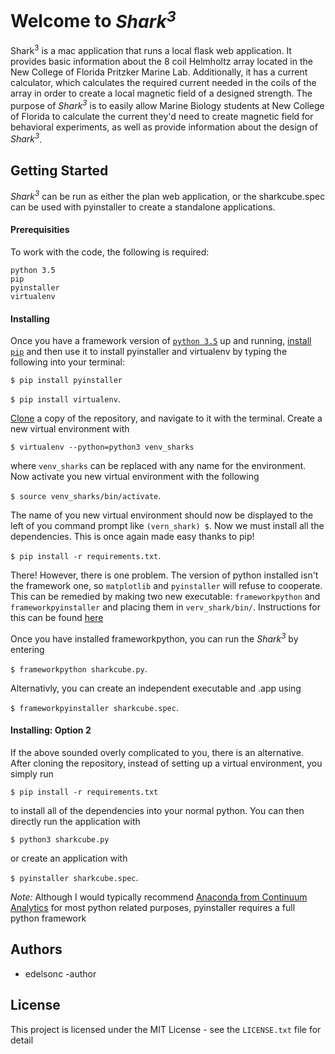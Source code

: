 <h1>Welcome to <i>Shark<sup>3</sup></i></h1>
<p>Shark<sup>3</sup> is a mac application that runs a local flask web application. It provides basic information about the 8 coil Helmholtz array located in the New College of Florida Pritzker Marine Lab. Additionally, it has a current calculator, which calculates the required current needed in the coils of the array in order to create a local magnetic field of a designed strength. The purpose of <i>Shark<sup>3</sup></i> is to easily allow Marine Biology students at New College of Florida to calculate the current they'd need to create magnetic field for behavioral experiments, as well as provide information about the design of <i>Shark<sup>3</sup></i>.</p>

<h2>Getting Started</h2>
<p><i>Shark<sup>3</sup></i> can be run as either the plan web application, or the sharkcube.spec can be used with pyinstaller to create a standalone applications.</p>

<h4>Prerequisities</h4>
<p>To work with the code, the following is required: 
<pre><code>python 3.5
pip
pyinstaller
virtualenv</code></pre> </p>

<h4>Installing</h4>
<p>Once you have a framework version of <a href=https://www.python.org/downloads/><code>python 3.5</code></a> up and running, <a href=https://pip.pypa.io/en/stable/installing/>install <code>pip</code></a> and then use it to install pyinstaller and virtualenv by typing the following into your terminal:</p> 

<p><code>$ pip install pyinstaller</code></p>
<p><code>$ pip install virtualenv</code>.</p>

<p><a href=https://help.github.com/articles/cloning-a-repository/>Clone</a> a copy of the repository, and navigate to it with the terminal. Create a new virtual environment with</p>

<p><code>$ virtualenv --python=python3 venv_sharks</code></p>

<p>where <code>venv_sharks</code> can be replaced with any name for the environment. Now activate you new virtual environment with the following</p>

<p><code>$ source venv_sharks/bin/activate</code>.</p>

<p>The name of you new virtual environment should now be displayed to the left of you command prompt like <code>(vern_shark) $</code>. Now we must install all the dependencies. This is once again made easy thanks to pip!</p>

<p><code>$ pip install -r requirements.txt</code>.</p>

<p>There! However, there is one problem. The version of python installed isn't the framework one, so <code>matplotlib</code> and <code>pyinstaller</code> will refuse to cooperate. This can be remedied by making two new executable: <code>frameworkpython</code> and <code>frameworkpyinstaller</code> and placing them in <code>verv_shark/bin/</code>. Instructions for this can be found <a href=http://matplotlib.org/faq/virtualenv_faq.html>here</a></p>

<p>Once you have installed frameworkpython, you can run the <i>Shark<sup>3</sup></i> by entering</p>

<p><code>$ frameworkpython sharkcube.py</code>.</p>

<p>Alternativly, you can create an independent executable and .app using</p>

<p><code>$ frameworkpyinstaller sharkcube.spec</code>.</p>

<h4>Installing: Option 2</h4>
<p>If the above sounded overly complicated to you, there is an alternative. After cloning the repository, instead of setting up a virtual environment, you simply run</p>

<p><code>$ pip install -r requirements.txt</code></p>

<p>to install all of the dependencies into your normal python. You can then directly run the application with</p>

<p><code>$ python3 sharkcube.py</code></p>

<p>or create an application with</p>

<p><code>$ pyinstaller sharkcube.spec</code>.</p>

<p><i>Note:</i> Although I would typically recommend <a href=https://www.continuum.io/why-anaconda>Anaconda from Continuum Analytics</a> for most python related purposes, pyinstaller requires a full python framework</p>
<h2>Authors</h2>
<p>
    <ul>
        <li>edelsonc -author</li>
    </ul>
</p>
<h2>License</h2>
<p>This project is licensed under the MIT License - see the <code>LICENSE.txt</code> file for detail</p>
